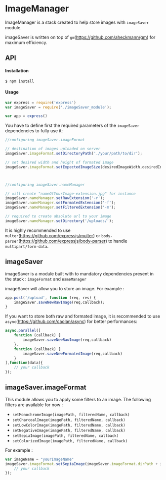 # ImageManager 

ImageManager is a stack created to help store images with `imageSaver` module.

imageSaver is written on top of `gm`(https://github.com/aheckmann/gm) for maximum efficiency.

## API

#### Installation

`$ npm install`

#### Usage

```js
var express = require('express')
var imageSaver = require('./imageSaver_module');

var app = express()

```

You have to define first the required parameters of the `imageSaver` dependencies to fully use it:

```js
//configuring imageSaver.imageFormat

// destination of images uploaded on server
imageSaver.imageFormat.setDirectoryPath('./your/path/to/dir');

// set desired width and height of formated image
imageSaver.imageFormat.setExpectedImageSize(desiredImageWidth,desiredImageHeight);



//configuring imageSaver.nameManager

// will create "nameOfYourImage-extension.jpg" for instance
imageSaver.nameManager.setRawExtension('-r');
imageSaver.nameManager.setFormatedExtension('-f');
imageSaver.nameManager.setFilteredExtension('-m');

// required to create absolute url to your image
imageSaver.nameManager.setDirectory('/uploads/');
```

It is highly recommended to use `multer`(https://github.com/expressjs/multer) or `body-parser`(https://github.com/expressjs/body-parser) to handle `multipart/form-data`.



## imageSaver 

imageSaver is a module built with to mandatory dependencies present in the stack : `imageFormat` and `nameManager` 


imageSaver will allow you to store an image. For example : 
```js
app.post('/upload', function (req, res) {
	imageSaver.saveNewRawImage(req,callback);
}
```
If you want to store both raw and formated image, it is recommended to use `async`(https://github.com/caolan/async) for better performances:

```js
async.parallel([
	function (callback) {
		imageSaver.saveNewRawImage(req,callback)
	},
    function (callback) {				                               
	    imageSaver.saveNewFormatedImage(req,callback)
    }
],function(data){
	// your callback
});
```
## imageSaver.imageFormat

This module allows you to apply some filters to an image. The following filters are available for now : 


* `setMonochromeImage(imagePath, filteredName, callback)`
* `setCharcoalImage(imagePath, filteredName, callback)`
* `setLowColorImage(imagePath, filteredName, callback)`
* `setNegativeImage(imagePath, filteredName, callback)`
* `setSepiaImage(imagePath, filteredName, callback)`
* `setColorizedImage(imagePath, filteredName, callback)`

For example : 
```js
var imageName = "yourImageName"
imageSaver.imageFormat.setSepiaImage(imageSaver.imageFormat.dirPath + imageSaver.nameManager.getFormatedName(imageName), imageSaver.nameManager.getFilteredName(imageName), function (err, data) {
	// your callback
});
```
